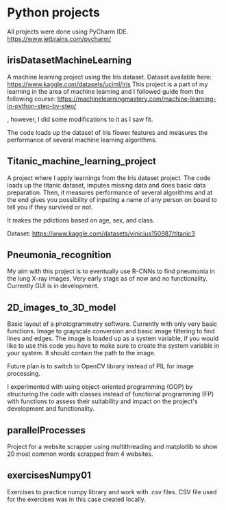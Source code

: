 # Python projects
All projects were done using PyCharm IDE. https://www.jetbrains.com/pycharm/

## irisDatasetMachineLearning

A machine learning project using the Iris dataset. Dataset available here: https://www.kaggle.com/datasets/uciml/iris
This project is a part of my learning in the area of machine learning and I followed guide from the following course: https://machinelearningmastery.com/machine-learning-in-python-step-by-step/

, however, I did some modifications to it as I saw fit.

The code loads up the dataset of Iris flower features and measures the performance of several machine learning algorithms.

## Titanic_machine_learning_project

A project where I apply learnings from the Iris dataset project. The code loads up the titanic dataset, imputes missing data and does basic data preparation. Then, it measures performance of several algorithms and at the end gives you possibility of inputing a name of any person on board to tell you if they survived or not.

It makes the pdictions based on age, sex, and class.

Dataset: https://www.kaggle.com/datasets/vinicius150987/titanic3

## Pneumonia_recognition

My aim with this project is to eventually use R-CNNs to find pneumonia in the lung X-ray images. Very early stage as of now and no functionality. Currently GUI is in development.

## 2D_images_to_3D_model

Basic layout of a photogrammetry software. Currently with only very basic functions. Image to grayscale conversion and basic image filtering to find lines and edges. The image is loaded up as a system variable, if you would like to use this code you have to make sure to create the system variable in your system. It should contain the path to the image.

Future plan is to switch to OpenCV library instead of PIL for image processing.

I experimented with using object-oriented programming (OOP) by structuring the code with classes instead of functional programming (FP) with functions to assess their suitability and impact on the project's development and functionality.

## parallelProcesses

Project for a website scrapper using multithreading and matplotlib to show 20 most common words scrapped from 4 websites. 

## exercisesNumpy01

Exercises to practice numpy library and work with .csv files. CSV file used for the exercises was in this case created locally.

